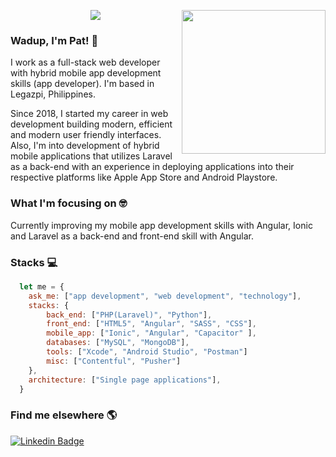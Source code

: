 
<p align ="center">
<img src="https://github-readme-stats.vercel.app/api?username=heyypatrick&show_icons=true&title_color=00ffff&text_color=33ff33&bg_color=333333&icon_color=ffff4d")
</p>
<img align='right' src="https://media.giphy.com/media/M9gbBd9nbDrOTu1Mqx/giphy.gif" width="230">


### Wadup, I'm Pat! :wave:

I work as a full-stack web developer with hybrid mobile app development skills (app developer). I'm based in Legazpi, Philippines.

Since 2018, I started my career in web development building modern, efficient and modern user friendly interfaces. Also, I'm into development of hybrid mobile applications that utilizes Laravel as a back-end with an experience in deploying applications into their respective platforms like Apple App Store and Android Playstore.

### What I'm focusing on :nerd_face:

Currently improving my mobile app development skills with Angular, Ionic and Laravel as a back-end and front-end skill with Angular.<br />

### Stacks :computer:
```javascript
  let me = {
    ask_me: ["app development", "web development", "technology"],
    stacks: {
        back_end: ["PHP(Laravel)", "Python"],
        front_end: ["HTML5", "Angular", "SASS", "CSS"],
        mobile_app: ["Ionic", "Angular", "Capacitor" ],
        databases: ["MySQL", "MongoDB"],
        tools: ["Xcode", "Android Studio", "Postman"]
        misc: ["Contentful", "Pusher"]
    },
    architecture: ["Single page applications"],
  }
```

### Find me elsewhere 🌎

[![Linkedin Badge](https://img.shields.io/badge/-LinkedIn-blue?style=flat-square&logo=Linkedin&logoColor=white&link=https://www.linkedin.com/in/patrickmataba//)](https://www.linkedin.com/in/patrickmataba/)
